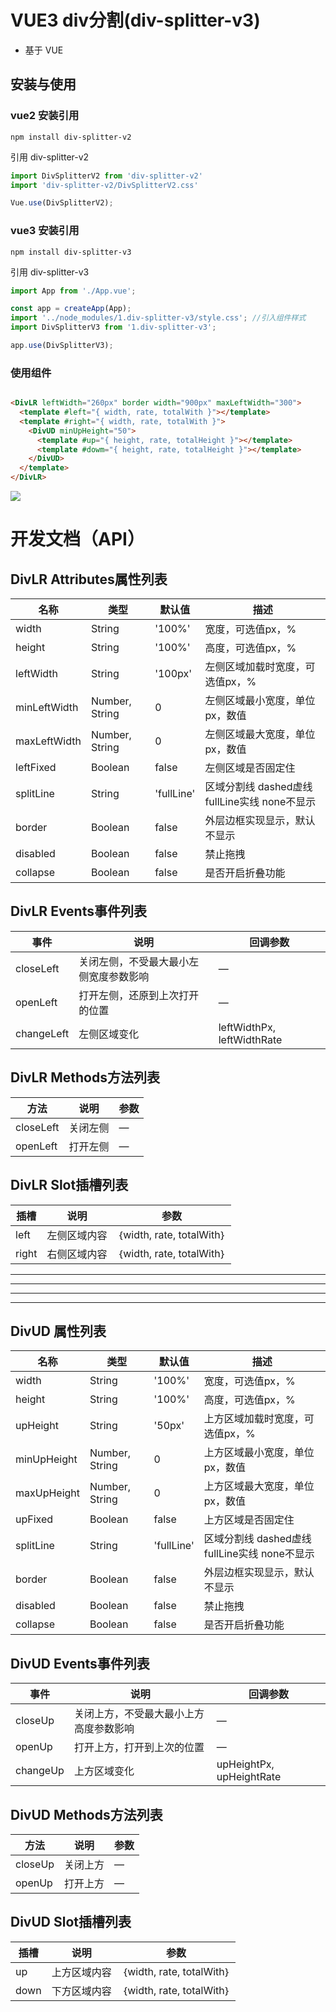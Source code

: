 # VUE3 div分割(div-splitter-v3)

- 基于 VUE

## 安装与使用

### vue2 安装引用

```
npm install div-splitter-v2
```
引用 div-splitter-v2

```ts
import DivSplitterV2 from 'div-splitter-v2'
import 'div-splitter-v2/DivSplitterV2.css'

Vue.use(DivSplitterV2);
```

### vue3 安装引用
```
npm install div-splitter-v3
```
引用 div-splitter-v3

```ts
import App from './App.vue';

const app = createApp(App);
import '../node_modules/1.div-splitter-v3/style.css'; //引入组件样式
import DivSplitterV3 from '1.div-splitter-v3';

app.use(DivSplitterV3);
```

### 使用组件

```html

<DivLR leftWidth="260px" border width="900px" maxLeftWidth="300">
  <template #left="{ width, rate, totalWith }"></template>
  <template #right="{ width, rate, totalWith }">
    <DivUD minUpHeight="50">
      <template #up="{ height, rate, totalHeight }"></template>
      <template #dowm="{ height, rate, totalHeight }"></template>
    </DivUD>
  </template>
</DivLR>
```

<img src="https://gitee.com/ysy-do-it_admin/DivSplitterV3/raw/master/public/divsplitter.gif"  />

# 开发文档（API）

## DivLR Attributes属性列表

| 名称           | 类型             | 默认值        | 描述                                |
|--------------|----------------|------------|-----------------------------------|
| width        | String         | '100%'     | 宽度，可选值px，%                        |
| height       | String         | '100%'     | 高度，可选值px，%                        |
| leftWidth    | String         | '100px'    | 左侧区域加载时宽度，可选值px，%                 |
| minLeftWidth | Number, String | 0          | 左侧区域最小宽度，单位px，数值                  |
| maxLeftWidth | Number, String | 0          | 左侧区域最大宽度，单位px，数值                  |
| leftFixed    | Boolean        | false      | 左侧区域是否固定住                         |
| splitLine    | String         | 'fullLine' | 区域分割线 dashed虚线 fullLine实线 none不显示 |
| border       | Boolean        | false      | 外层边框实现显示，默认不显示                    |
| disabled     | Boolean        | false      | 禁止拖拽                              |
| collapse     | Boolean        | false      | 是否开启折叠功能                          |

## DivLR Events事件列表

| 事件         | 说明                  | 回调参数                       |
|------------|---------------------|----------------------------|
| closeLeft  | 关闭左侧，不受最大最小左侧宽度参数影响 | —                          |
| openLeft   | 打开左侧，还原到上次打开的位置     | —                          |
| changeLeft | 左侧区域变化              | leftWidthPx, leftWidthRate |

## DivLR Methods方法列表

| 方法        | 说明   | 参数 |
|-----------|------|----|
| closeLeft | 关闭左侧 | —  |
| openLeft  | 打开左侧 | —  |

## DivLR Slot插槽列表

| 插槽    | 说明     | 参数                       |
|-------|--------|--------------------------|
| left  | 左侧区域内容 | ｛width, rate, totalWith｝ |
| right | 右侧区域内容 | ｛width, rate, totalWith｝ |

---

---

---

---

## DivUD 属性列表

| 名称          | 类型             | 默认值        | 描述                                |
|-------------|----------------|------------|-----------------------------------|
| width       | String         | '100%'     | 宽度，可选值px，%                        |
| height      | String         | '100%'     | 高度，可选值px，%                        |
| upHeight    | String         | '50px'     | 上方区域加载时宽度，可选值px，%                 |
| minUpHeight | Number, String | 0          | 上方区域最小宽度，单位px，数值                  |
| maxUpHeight | Number, String | 0          | 上方区域最大宽度，单位px，数值                  |
| upFixed     | Boolean        | false      | 上方区域是否固定住                         |
| splitLine   | String         | 'fullLine' | 区域分割线 dashed虚线 fullLine实线 none不显示 |
| border      | Boolean        | false      | 外层边框实现显示，默认不显示                    |
| disabled    | Boolean        | false      | 禁止拖拽                              |
| collapse    | Boolean        | false      | 是否开启折叠功能                          |

## DivUD Events事件列表

| 事件       | 说明                  | 回调参数                     |
|----------|---------------------|--------------------------|
| closeUp  | 关闭上方，不受最大最小上方高度参数影响 | —                        |
| openUp   | 打开上方，打开到上次的位置       | —                        |
| changeUp | 上方区域变化              | upHeightPx, upHeightRate |

## DivUD Methods方法列表

| 方法      | 说明   | 参数 |
|---------|------|----|
| closeUp | 关闭上方 | —  |
| openUp  | 打开上方 | —  |

## DivUD Slot插槽列表

| 插槽   | 说明     | 参数                       |
|------|--------|--------------------------|
| up   | 上方区域内容 | ｛width, rate, totalWith｝ |
| down | 下方区域内容 | ｛width, rate, totalWith｝ |
